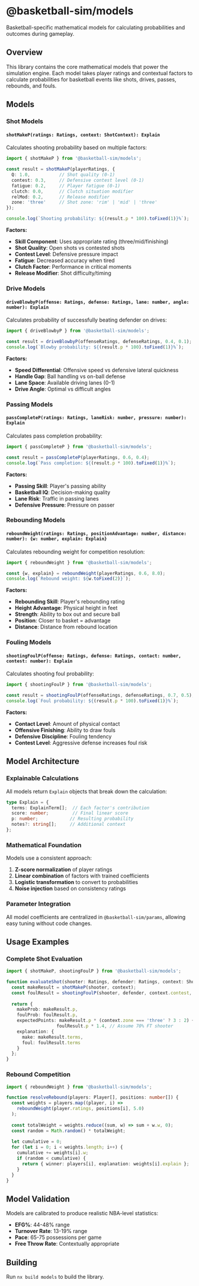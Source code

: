 # @basketball-sim/models

Basketball-specific mathematical models for calculating probabilities and outcomes during gameplay.

## Overview

This library contains the core mathematical models that power the simulation engine. Each model takes player ratings and contextual factors to calculate probabilities for basketball events like shots, drives, passes, rebounds, and fouls.

## Models

### Shot Models

#### `shotMakeP(ratings: Ratings, context: ShotContext): Explain`
Calculates shooting probability based on multiple factors:

```typescript
import { shotMakeP } from '@basketball-sim/models';

const result = shotMakeP(playerRatings, {
  Q: 1.0,           // Shot quality (0-1)
  contest: 0.3,     // Defensive contest level (0-1)
  fatigue: 0.2,     // Player fatigue (0-1)
  clutch: 0.0,      // Clutch situation modifier
  relMod: 0.2,      // Release modifier
  zone: 'three'     // Shot zone: 'rim' | 'mid' | 'three'
});

console.log(`Shooting probability: ${(result.p * 100).toFixed(1)}%`);
```

**Factors:**
- **Skill Component**: Uses appropriate rating (three/mid/finishing)
- **Shot Quality**: Open shots vs contested shots
- **Contest Level**: Defensive pressure impact
- **Fatigue**: Decreased accuracy when tired
- **Clutch Factor**: Performance in critical moments
- **Release Modifier**: Shot difficulty/timing

### Drive Models

#### `driveBlowbyP(offense: Ratings, defense: Ratings, lane: number, angle: number): Explain`
Calculates probability of successfully beating defender on drives:

```typescript
import { driveBlowbyP } from '@basketball-sim/models';

const result = driveBlowbyP(offenseRatings, defenseRatings, 0.4, 0.1);
console.log(`Blowby probability: ${(result.p * 100).toFixed(1)}%`);
```

**Factors:**
- **Speed Differential**: Offensive speed vs defensive lateral quickness
- **Handle Gap**: Ball handling vs on-ball defense
- **Lane Space**: Available driving lanes (0-1)
- **Drive Angle**: Optimal vs difficult angles

### Passing Models

#### `passCompleteP(ratings: Ratings, laneRisk: number, pressure: number): Explain`
Calculates pass completion probability:

```typescript
import { passCompleteP } from '@basketball-sim/models';

const result = passCompleteP(playerRatings, 0.6, 0.4);
console.log(`Pass completion: ${(result.p * 100).toFixed(1)}%`);
```

**Factors:**
- **Passing Skill**: Player's passing ability
- **Basketball IQ**: Decision-making quality
- **Lane Risk**: Traffic in passing lanes
- **Defensive Pressure**: Pressure on passer

### Rebounding Models

#### `reboundWeight(ratings: Ratings, positionAdvantage: number, distance: number): {w: number, explain: Explain}`
Calculates rebounding weight for competition resolution:

```typescript
import { reboundWeight } from '@basketball-sim/models';

const {w, explain} = reboundWeight(playerRatings, 0.6, 8.0);
console.log(`Rebound weight: ${w.toFixed(2)}`);
```

**Factors:**
- **Rebounding Skill**: Player's rebounding rating
- **Height Advantage**: Physical height in feet
- **Strength**: Ability to box out and secure ball
- **Position**: Closer to basket = advantage
- **Distance**: Distance from rebound location

### Fouling Models

#### `shootingFoulP(offense: Ratings, defense: Ratings, contact: number, contest: number): Explain`
Calculates shooting foul probability:

```typescript
import { shootingFoulP } from '@basketball-sim/models';

const result = shootingFoulP(offenseRatings, defenseRatings, 0.7, 0.5);
console.log(`Foul probability: ${(result.p * 100).toFixed(1)}%`);
```

**Factors:**
- **Contact Level**: Amount of physical contact
- **Offensive Finishing**: Ability to draw fouls
- **Defensive Discipline**: Fouling tendency
- **Contest Level**: Aggressive defense increases foul risk

## Model Architecture

### Explainable Calculations
All models return `Explain` objects that break down the calculation:

```typescript
type Explain = {
  terms: ExplainTerm[];  // Each factor's contribution
  score: number;         // Final linear score
  p: number;            // Resulting probability
  notes?: string[];     // Additional context
};
```

### Mathematical Foundation
Models use a consistent approach:
1. **Z-score normalization** of player ratings
2. **Linear combination** of factors with trained coefficients
3. **Logistic transformation** to convert to probabilities
4. **Noise injection** based on consistency ratings

### Parameter Integration
All model coefficients are centralized in `@basketball-sim/params`, allowing easy tuning without code changes.

## Usage Examples

### Complete Shot Evaluation
```typescript
import { shotMakeP, shootingFoulP } from '@basketball-sim/models';

function evaluateShot(shooter: Ratings, defender: Ratings, context: ShotContext) {
  const makeResult = shotMakeP(shooter, context);
  const foulResult = shootingFoulP(shooter, defender, context.contest, 0.4);
  
  return {
    makeProb: makeResult.p,
    foulProb: foulResult.p,
    expectedPoints: makeResult.p * (context.zone === 'three' ? 3 : 2) + 
                   foulResult.p * 1.4, // Assume 70% FT shooter
    explanation: {
      make: makeResult.terms,
      foul: foulResult.terms
    }
  };
}
```

### Rebound Competition
```typescript
import { reboundWeight } from '@basketball-sim/models';

function resolveRebound(players: Player[], positions: number[]) {
  const weights = players.map((player, i) => 
    reboundWeight(player.ratings, positions[i], 5.0)
  );
  
  const totalWeight = weights.reduce((sum, w) => sum + w.w, 0);
  const random = Math.random() * totalWeight;
  
  let cumulative = 0;
  for (let i = 0; i < weights.length; i++) {
    cumulative += weights[i].w;
    if (random < cumulative) {
      return { winner: players[i], explanation: weights[i].explain };
    }
  }
}
```

## Model Validation

Models are calibrated to produce realistic NBA-level statistics:
- **EFG%**: 44-48% range
- **Turnover Rate**: 13-19% range  
- **Pace**: 65-75 possessions per game
- **Free Throw Rate**: Contextually appropriate

## Building

Run `nx build models` to build the library.
